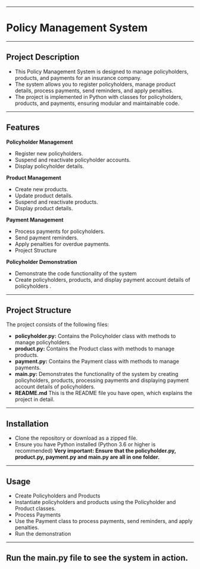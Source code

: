 -------------------------------
# Policy Management System
-------------------------------


## Project Description

- This Policy Management System is designed to manage policyholders, products, and payments for an insurance company. 
- The system allows you to register policyholders, manage product details, process payments, send reminders, and apply penalties. 
- The project is implemented in Python with classes for policyholders, products, and payments, ensuring modular and maintainable code.
----------------------------------------------------------------------------------------------------------

## Features

**Policyholder Management**
- Register new policyholders.
- Suspend and reactivate policyholder accounts.
- Display policyholder details.

**Product Management**
- Create new products.
- Update product details.
- Suspend and reactivate products.
- Display product details.

**Payment Management**
- Process payments for policyholders.
- Send payment reminders.
- Apply penalties for overdue payments.
- Project Structure

**Policyholder Demonstration**
- Demonstrate the code functionality of the system 
- Create policyholders, products, and display payment account details of policyholders .
---------------------------------------------------------------------------------------------

## Project Structure

The project consists of the following files:
- **policyholder.py:** Contains the Policyholder class with methods to manage policyholders.
- **product.py:** Contains the Product class with methods to manage products.
- **payment.py:** Contains the Payment class with methods to manage payments.
- **main.py:** Demonstrates the functionality of the system by creating policyholders, products, processing payments and displaying payment account details of policyholders.
- **README.md** This is the README file you have open, which explains the project in detail.
--------------------------------------------------------------------------------------------------------

## Installation

- Clone the repository or download as a zipped file.
- Ensure you have Python installed (Python 3.6 or higher is recommended)
**Very important: Ensure that the policyholder.py, product.py, payment.py and main.py are all in one folder.**
-------------------------------------------------------------------------------------------------------------------

## Usage

- Create Policyholders and Products
- Instantiate policyholders and products using the Policyholder and Product classes.
- Process Payments
- Use the Payment class to process payments, send reminders, and apply penalties.
- Run the demonstration
------------------------------
**Run the main.py file to see the system in action.** 
-----------
